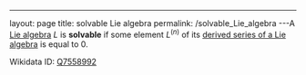 ---
 layout: page
 title: solvable Lie algebra
 permalink: /solvable_Lie_algebra
---A [Lie algebra](https://defsmath.github.io/DefsMath/Lie_algebra) $L$ is **solvable** if some element $L^{(n)}$ of its [derived series of a Lie algebra](https://defsmath.github.io/DefsMath/derived_series_of_a_Lie_algebra) is equal to 0.

Wikidata ID: [Q7558992](https://www.wikidata.org/wiki/Q7558992)